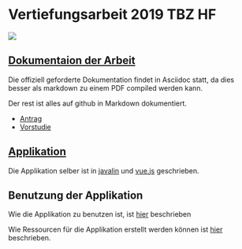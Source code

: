 # Vertiefungsarbeit 2019 TBZ HF

![](https://travis-ci.com/nliechti/tbz_hf_va.svg?branch=master)

## [Dokumentaion der Arbeit](docs)

Die offiziell geforderte Dokumentation findet in Asciidoc statt, da dies besser als markdown zu einem PDF compiled werden kann.

Der rest ist alles auf github in Markdown dokumentiert.

* [Antrag](docs/antrag)
* [Vorstudie](docs/vorstudie)

## [Applikation](app)

Die Applikation selber ist in [javalin](https://javalin.io) und [vue.js](https://vuejs.org) geschrieben.

## Benutzung der Applikation

Wie die Applikation zu benutzen ist, ist [hier](https://github.com/nliechti/tbz_hf_va/blob/master/docs/howto/howto_tbz_deployer.md) beschrieben

Wie Ressourcen für die Applikation erstellt werden können ist [hier](https://github.com/nliechti/tbz_hf_va/blob/master/docs/howto/HowToResource.md) beschrieben.
